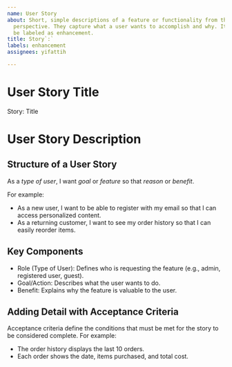 ```yaml
---
name: User Story
about: Short, simple descriptions of a feature or functionality from the end-user's
  perspective. They capture what a user wants to accomplish and why. It will usually
  be labeled as enhancement.
title: Story`:` 
labels: enhancement
assignees: yifattih

---
```


<!-- Issue title should mirror the User Story Title. -->

# User Story Title

Story: Title

# User Story Description

## Structure of a User Story

As a _type of user_, I want _goal_ or _feature_ so that _reason_ or _benefit_.

For example:

- As a new user, I want to be able to register with my email so that I can access personalized content.
- As a returning customer, I want to see my order history so that I can easily reorder items.

## Key Components
* Role (Type of User): Defines who is requesting the feature (e.g., admin, registered user, guest).
* Goal/Action: Describes what the user wants to do.
* Benefit: Explains why the feature is valuable to the user.

## Adding Detail with Acceptance Criteria
Acceptance criteria define the conditions that must be met for the story to be considered complete. For example:

- The order history displays the last 10 orders.
- Each order shows the date, items purchased, and total cost.

